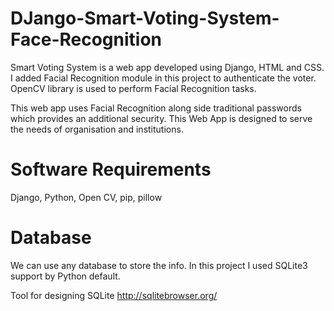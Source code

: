 # DJango-Smart-Voting-System-Face-Recognition
Smart Voting System is a web app developed using Django, HTML and CSS. I added Facial Recognition module in this project to authenticate the voter. OpenCV library is used to perform Facial Recognition tasks.

This web app uses Facial Recognition along side traditional passwords which provides an additional security. This Web App is designed to serve the needs of organisation and institutions.
# Software Requirements
Django,
Python,
Open CV,
pip,
pillow
# Database
We can use any database to store the info. In this project I used SQLite3 support by Python default.

Tool for designing SQLite http://sqlitebrowser.org/
